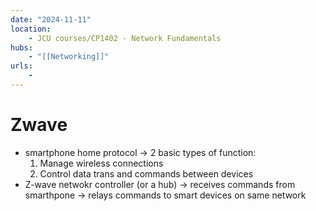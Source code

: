 ```yaml
---
date: "2024-11-11"
location: 
    - JCU courses/CP1402 - Network Fundamentals
hubs: 
    - "[[Networking]]"
urls:
    - 
---
```


# Zwave
+ smartphone home protocol -> 2 basic types of function:
    1. Manage wireless connections
    2. Control data trans and commands between devices
+ Z-wave netwokr controller (or a hub) -> receives commands from smarthpone -> relays commands to smart devices on same network


